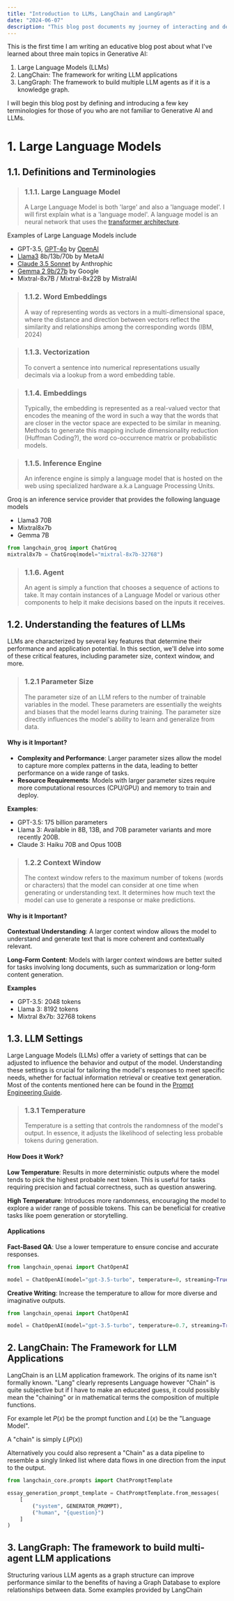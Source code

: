 ```yaml
---
title: "Introduction to LLMs, LangChain and LangGraph"
date: "2024-06-07"
description: "This blog post documents my journey of interacting and developing LLM pipelines."
---
```


This is the first time I am writing an educative blog post about what I've learned about three main topics in Generative AI:
1. Large Language Models (LLMs)
2. LangChain: The framework for writing LLM applications
3. LangGraph: The framework to build multiple LLM agents as if it is a knowledge graph.

I will begin this blog post by defining and introducing a few key terminologies for those of you who are not familiar to Generative AI and LLMs.

# 1. Large Language Models

## 1.1. Definitions and Terminologies

> ### 1.1.1. Large Language Model
> A Large Language Model is both 'large' and also a 'language model'. I will first explain what is a 'language model'. A language model is an neural network that uses the [transformer architecture](https://en.wikipedia.org/wiki/Transformer_(deep_learning_architecture)).

Examples of Large Language Models include 
- GPT-3.5, [GPT-4o](https://openai.com/index/hello-gpt-4o/) by [OpenAI](https://platform.openai.com/docs/models)
- [Llama3](https://llama.meta.com/llama3/) 8b/13b/70b by MetaAI
- [Claude 3.5 Sonnet](https://www.anthropic.com/news/claude-3-5-sonnet) by Anthrophic
- [Gemma 2 9b/27b](https://blog.google/technology/developers/google-gemma-2/) by Google
- Mixtral-8x7B / Mixtral-8x22B by MistralAI

> ### 1.1.2. Word Embeddings
> A way of representing words as vectors in a multi-dimensional space, where the distance and direction between vectors reflect the similarity and relationships among the corresponding words (IBM, 2024)

> ### 1.1.3. Vectorization  
> To convert a sentence into numerical representations usually decimals via a lookup from a word embedding table.

> ### 1.1.4. Embeddings
> Typically, the embedding is represented as a real-valued vector that encodes the meaning of the word in such a way that the words that are closer in the vector space are expected to be similar in meaning.
> Methods to generate this mapping include dimensionality reduction (Huffman Coding?), the word co-occurrence matrix or probabilistic models.

> ### 1.1.5. Inference Engine
> An inference engine is simply a language model that is hosted on the web using specialized hardware a.k.a Language Processing Units.

Groq is an inference service provider that provides the following language models
- Llama3 70B
- Mixtral8x7b
- Gemma 7B

```python
from langchain_groq import ChatGroq
mixtral8x7b = ChatGroq(model="mixtral-8x7b-32768")
```

> ### 1.1.6. Agent
> An agent is simply a function that chooses a sequence of actions to take. It may contain instances of a Language Model or various other components to help it make decisions based on the inputs it receives.


## 1.2. Understanding the features of LLMs
LLMs are characterized by several key features that determine their performance and application potential. In this section, we'll delve into some of these critical features, including parameter size, context window, and more.

> ### 1.2.1 Parameter Size
> The parameter size of an LLM refers to the number of trainable variables in the model. These parameters are essentially the weights and biases that the model learns during training. The parameter size directly influences the model's ability to learn and generalize from data.

#### Why is it Important?
- **Complexity and Performance**: Larger parameter sizes allow the model to capture more complex patterns in the data, leading to better performance on a wide range of tasks.
- **Resource Requirements**: Models with larger parameter sizes require more computational resources (CPU/GPU) and memory to train and deploy.

**Examples**:
- GPT-3.5: 175 billion parameters
- Llama 3: Available in 8B, 13B, and 70B parameter variants and more recently 200B.
- Claude 3: Haiku 70B and Opus 100B

> ### 1.2.2 Context Window
> The context window refers to the maximum number of tokens (words or characters) that the model can consider at one time when generating or understanding text. It determines how much text the model can use to generate a response or make predictions.

#### Why is it Important?
**Contextual Understanding**: A larger context window allows the model to understand and generate text that is more coherent and contextually relevant.

**Long-Form Content**: Models with larger context windows are better suited for tasks involving long documents, such as summarization or long-form content generation.

**Examples**
- GPT-3.5: 2048 tokens
- Llama 3: 8192 tokens
- Mixtral 8x7b: 32768 tokens


## 1.3. LLM Settings
Large Language Models (LLMs) offer a variety of settings that can be adjusted to influence the behavior and output of the model. Understanding these settings is crucial for tailoring the model's responses to meet specific needs, whether for factual information retrieval or creative text generation. Most of the contents mentioned here can be found in the [Prompt Engineering Guide](https://www.promptingguide.ai/introduction/settings).

> ### 1.3.1 Temperature 
> Temperature is a setting that controls the randomness of the model's output. In essence, it adjusts the likelihood of selecting less probable tokens during generation.

#### How Does it Work?
**Low Temperature**: Results in more deterministic outputs where the model tends to pick the highest probable next token. This is useful for tasks requiring precision and factual correctness, such as question answering.

**High Temperature**: Introduces more randomness, encouraging the model to explore a wider range of possible tokens. This can be beneficial for creative tasks like poem generation or storytelling.

#### Applications
**Fact-Based QA**: Use a lower temperature to ensure concise and accurate responses.
```python
from langchain_openai import ChatOpenAI

model = ChatOpenAI(model="gpt-3.5-turbo", temperature=0, streaming=True)
```

**Creative Writing**: Increase the temperature to allow for more diverse and imaginative outputs.
```python
from langchain_openai import ChatOpenAI

model = ChatOpenAI(model="gpt-3.5-turbo", temperature=0.7, streaming=True)
```

## 2. LangChain: The Framework for LLM Applications
LangChain is an LLM application framework. The origins of its name isn't formally known. "Lang" clearly represents Language however "Chain" is quite subjective but if I have to make an educated guess, it could possibly mean the "chaining" or in mathematical terms the composition of multiple functions. 

For example let $P(x)$ be the prompt function and $L(x)$ be the "Language Model". 

A "chain" is simply  $L(P(x))$ 

Alternatively you could also represent a "Chain" as a data pipeline to resemble a singly linked list where data flows in one direction from the input to the output.

```python
from langchain_core.prompts import ChatPromptTemplate

essay_generation_prompt_template = ChatPromptTemplate.from_messages(
    [
        ("system", GENERATOR_PROMPT),
        ("human", "{question}")
    ]
)
```

## 3. LangGraph: The framework to build multi-agent LLM applications
Structuring various LLM agents as a graph structure can improve performance similar to the benefits of having a Graph Database to explore relationships between data. Some examples provided by LangChain